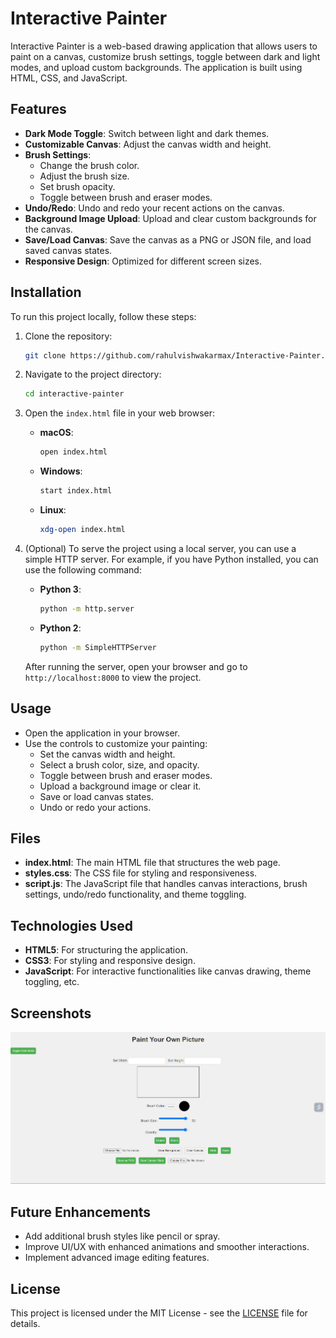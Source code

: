 # Interactive Painter

Interactive Painter is a web-based drawing application that allows users to paint on a canvas, customize brush settings, toggle between dark and light modes, and upload custom backgrounds. The application is built using HTML, CSS, and JavaScript.

## Features

- **Dark Mode Toggle**: Switch between light and dark themes.
- **Customizable Canvas**: Adjust the canvas width and height.
- **Brush Settings**:
  - Change the brush color.
  - Adjust the brush size.
  - Set brush opacity.
  - Toggle between brush and eraser modes.
- **Undo/Redo**: Undo and redo your recent actions on the canvas.
- **Background Image Upload**: Upload and clear custom backgrounds for the canvas.
- **Save/Load Canvas**: Save the canvas as a PNG or JSON file, and load saved canvas states.
- **Responsive Design**: Optimized for different screen sizes.

## Installation

To run this project locally, follow these steps:

1. Clone the repository:
    ```bash
    git clone https://github.com/rahulvishwakarmax/Interactive-Painter.git
    ```

2. Navigate to the project directory:
    ```bash
    cd interactive-painter
    ```

3. Open the `index.html` file in your web browser:

    - **macOS**:
      ```bash
      open index.html
      ```
    - **Windows**:
      ```bash
      start index.html
      ```
    - **Linux**:
      ```bash
      xdg-open index.html
      ```

4. (Optional) To serve the project using a local server, you can use a simple HTTP server. For example, if you have Python installed, you can use the following command:

    - **Python 3**:
      ```bash
      python -m http.server
      ```
    - **Python 2**:
      ```bash
      python -m SimpleHTTPServer
      ```

    After running the server, open your browser and go to `http://localhost:8000` to view the project.


## Usage

- Open the application in your browser.
- Use the controls to customize your painting:
  - Set the canvas width and height.
  - Select a brush color, size, and opacity.
  - Toggle between brush and eraser modes.
  - Upload a background image or clear it.
  - Save or load canvas states.
  - Undo or redo your actions.

## Files

- **index.html**: The main HTML file that structures the web page.
- **styles.css**: The CSS file for styling and responsiveness.
- **script.js**: The JavaScript file that handles canvas interactions, brush settings, undo/redo functionality, and theme toggling.

## Technologies Used

- **HTML5**: For structuring the application.
- **CSS3**: For styling and responsive design.
- **JavaScript**: For interactive functionalities like canvas drawing, theme toggling, etc.

## Screenshots

![Interactive Painter Screenshot](screenshot.png)

## Future Enhancements

- Add additional brush styles like pencil or spray.
- Improve UI/UX with enhanced animations and smoother interactions.
- Implement advanced image editing features.

## License

This project is licensed under the MIT License - see the [LICENSE](LICENSE) file for details.
